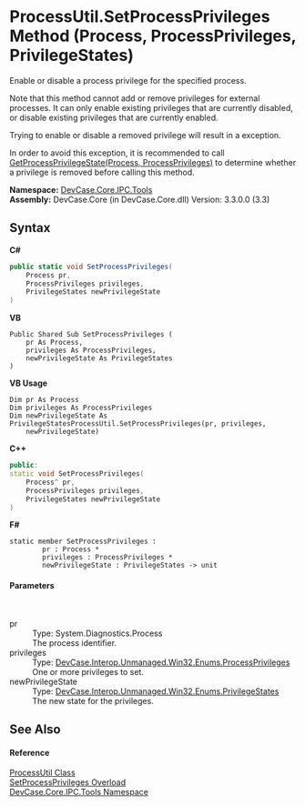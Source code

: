 # ProcessUtil.SetProcessPrivileges Method (Process, ProcessPrivileges, PrivilegeStates)
 

Enable or disable a process privilege for the specified process. 

 Note that this method cannot add or remove privileges for external processes. It can only enable existing privileges that are currently disabled, or disable existing privileges that are currently enabled. 

 Trying to enable or disable a removed privilege will result in a exception. 

 In order to avoid this exception, it is recommended to call <a href="M_DevCase_Core_IPC_Tools_ProcessUtil_GetProcessPrivilegeState">GetProcessPrivilegeState(Process, ProcessPrivileges)</a> to determine whether a privilege is removed before calling this method.

**Namespace:**&nbsp;<a href="N_DevCase_Core_IPC_Tools">DevCase.Core.IPC.Tools</a><br />**Assembly:**&nbsp;DevCase.Core (in DevCase.Core.dll) Version: 3.3.0.0 (3.3)

## Syntax

**C#**<br />
``` C#
public static void SetProcessPrivileges(
	Process pr,
	ProcessPrivileges privileges,
	PrivilegeStates newPrivilegeState
)
```

**VB**<br />
``` VB
Public Shared Sub SetProcessPrivileges ( 
	pr As Process,
	privileges As ProcessPrivileges,
	newPrivilegeState As PrivilegeStates
)
```

**VB Usage**<br />
``` VB Usage
Dim pr As Process
Dim privileges As ProcessPrivileges
Dim newPrivilegeState As PrivilegeStatesProcessUtil.SetProcessPrivileges(pr, privileges, 
	newPrivilegeState)
```

**C++**<br />
``` C++
public:
static void SetProcessPrivileges(
	Process^ pr, 
	ProcessPrivileges privileges, 
	PrivilegeStates newPrivilegeState
)
```

**F#**<br />
``` F#
static member SetProcessPrivileges : 
        pr : Process * 
        privileges : ProcessPrivileges * 
        newPrivilegeState : PrivilegeStates -> unit 

```


#### Parameters
&nbsp;<dl><dt>pr</dt><dd>Type: System.Diagnostics.Process<br />The process identifier.</dd><dt>privileges</dt><dd>Type: <a href="T_DevCase_Interop_Unmanaged_Win32_Enums_ProcessPrivileges">DevCase.Interop.Unmanaged.Win32.Enums.ProcessPrivileges</a><br />One or more privileges to set.</dd><dt>newPrivilegeState</dt><dd>Type: <a href="T_DevCase_Interop_Unmanaged_Win32_Enums_PrivilegeStates">DevCase.Interop.Unmanaged.Win32.Enums.PrivilegeStates</a><br />The new state for the privileges.</dd></dl>

## See Also


#### Reference
<a href="T_DevCase_Core_IPC_Tools_ProcessUtil">ProcessUtil Class</a><br /><a href="Overload_DevCase_Core_IPC_Tools_ProcessUtil_SetProcessPrivileges">SetProcessPrivileges Overload</a><br /><a href="N_DevCase_Core_IPC_Tools">DevCase.Core.IPC.Tools Namespace</a><br />